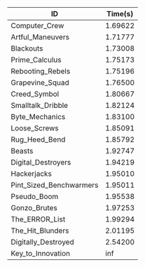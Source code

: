 |ID|Time(s)|
|-|-|
|Computer_Crew|1.69622|
|Artful_Maneuvers|1.71777|
|Blackouts|1.73008|
|Prime_Calculus|1.75173|
|Rebooting_Rebels|1.75196|
|Grapevine_Squad|1.76500|
|Creed_Symbol|1.80667|
|Smalltalk_Dribble|1.82124|
|Byte_Mechanics|1.83100|
|Loose_Screws|1.85091|
|Rug_Heed_Bend|1.85792|
|Beasts|1.92747|
|Digital_Destroyers|1.94219|
|Hackerjacks|1.95010|
|Pint_Sized_Benchwarmers|1.95011|
|Pseudo_Boom|1.95538|
|Gonzo_Brutes|1.97253|
|The_ERROR_List|1.99294|
|The_Hit_Blunders|2.01195|
|Digitally_Destroyed|2.54200|
|Key_to_Innovation|inf|
